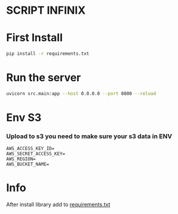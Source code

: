 # SCRIPT INFINIX

# First Install
```bash
pip install -r requirements.txt
```

# Run the server
```bash
uvicorn src.main:app --host 0.0.0.0 --port 8000 --reload
```


# Env S3

### Upload to s3 you need to make sure your s3 data in ENV
```
AWS_ACCESS_KEY_ID=
AWS_SECRET_ACCESS_KEY=
AWS_REGION=
AWS_BUCKET_NAME=

```
# Info

After install library add to [requirements.txt](requirements.txt)